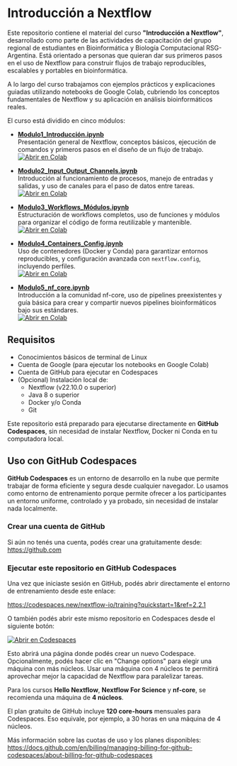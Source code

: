 # Introducción a Nextflow


Este repositorio contiene el material del curso **"Introducción a Nextflow"**, desarrollado como parte de las actividades de capacitación del grupo regional de estudiantes en Bioinformática y Biología Computacional RSG-Argentina. Está orientado a personas que quieran dar sus primeros pasos en el uso de Nextflow para construir flujos de trabajo reproducibles, escalables y portables en bioinformática.

A lo largo del curso trabajamos con ejemplos prácticos y explicaciones guiadas utilizando notebooks de Google Colab, cubriendo los conceptos fundamentales de Nextflow y su aplicación en análisis bioinformáticos reales.

El curso está dividido en cinco módulos:

- **[Modulo1_Introducción.ipynb](Modulo1_Introducción.ipynb)**  
  Presentación general de Nextflow, conceptos básicos, ejecución de comandos y primeros pasos en el diseño de un flujo de trabajo.  
  [![Abrir en Colab](https://colab.research.google.com/assets/colab-badge.svg)](https://colab.research.google.com/github/garciafranciscomartn/nextflow_intro_rsg/blob/main/Modulo1_Introducción.ipynb)

- **[Modulo2_Input_Output_Channels.ipynb](Modulo2_Input_Output_Channels.ipynb)**  
  Introducción al funcionamiento de procesos, manejo de entradas y salidas, y uso de canales para el paso de datos entre tareas.  
  [![Abrir en Colab](https://colab.research.google.com/assets/colab-badge.svg)](https://colab.research.google.com/github/garciafranciscomartn/nextflow_intro_rsg/blob/main/Modulo2_Input_Output_Channels.ipynb)

- **[Modulo3_Workflows_Módulos.ipynb](Modulo3_Workflows_Módulos.ipynb)**  
  Estructuración de workflows completos, uso de funciones y módulos para organizar el código de forma reutilizable y mantenible.  
  [![Abrir en Colab](https://colab.research.google.com/assets/colab-badge.svg)](https://colab.research.google.com/github/garciafranciscomartn/nextflow_intro_rsg/blob/main/Modulo3_Workflows_Módulos.ipynb)

- **[Modulo4_Containers_Config.ipynb](Modulo4_Containers_Config.ipynb)**  
  Uso de contenedores (Docker y Conda) para garantizar entornos reproducibles, y configuración avanzada con `nextflow.config`, incluyendo perfiles.  
  [![Abrir en Colab](https://colab.research.google.com/assets/colab-badge.svg)](https://colab.research.google.com/github/garciafranciscomartn/nextflow_intro_rsg/blob/main/Modulo4_Containers_Config.ipynb)

- **[Modulo5_nf_core.ipynb](Modulo5_nf_core.ipynb)**  
  Introducción a la comunidad nf-core, uso de pipelines preexistentes y guía básica para crear y compartir nuevos pipelines bioinformáticos bajo sus estándares.  
  [![Abrir en Colab](https://colab.research.google.com/assets/colab-badge.svg)](https://colab.research.google.com/github/garciafranciscomartn/nextflow_intro_rsg/blob/main/Modulo5_nf_core.ipynb)

## Requisitos

- Conocimientos básicos de terminal de Linux
- Cuenta de Google (para ejecutar los notebooks en Google Colab)
- Cuenta de GitHub para ejecutar en Codespaces
- (Opcional) Instalación local de:
  - Nextflow (v22.10.0 o superior)
  - Java 8 o superior
  - Docker y/o Conda
  - Git

Este repositorio está preparado para ejecutarse directamente en **GitHub Codespaces**, sin necesidad de instalar Nextflow, Docker ni Conda en tu computadora local.

## Uso con GitHub Codespaces

**GitHub Codespaces** es un entorno de desarrollo en la nube que permite trabajar de forma eficiente y segura desde cualquier navegador. Lo usamos como entorno de entrenamiento porque permite ofrecer a los participantes un entorno uniforme, controlado y ya probado, sin necesidad de instalar nada localmente.

### Crear una cuenta de GitHub

Si aún no tenés una cuenta, podés crear una gratuitamente desde:  
https://github.com

### Ejecutar este repositorio en GitHub Codespaces

Una vez que iniciaste sesión en GitHub, podés abrir directamente el entorno de entrenamiento desde este enlace:

https://codespaces.new/nextflow-io/training?quickstart=1&ref=2.2.1

O también podés abrir este mismo repositorio en Codespaces desde el siguiente botón:

[![Abrir en Codespaces](https://github.com/codespaces/badge.svg)](https://github.com/codespaces/new?template_repository=garciafranciscomartn/nextflow_intro_rsg)

Esto abrirá una página donde podés crear un nuevo Codespace. Opcionalmente, podés hacer clic en "Change options" para elegir una máquina con más núcleos. Usar una máquina con 4 núcleos te permitirá aprovechar mejor la capacidad de Nextflow para paralelizar tareas.

Para los cursos **Hello Nextflow**, **Nextflow For Science** y **nf-core**, se recomienda una máquina de **4 núcleos**.

El plan gratuito de GitHub incluye **120 core-hours** mensuales para Codespaces. Eso equivale, por ejemplo, a 30 horas en una máquina de 4 núcleos.

Más información sobre las cuotas de uso y los planes disponibles:  
https://docs.github.com/en/billing/managing-billing-for-github-codespaces/about-billing-for-github-codespaces
```
